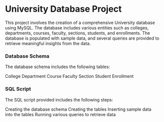 # University Database Project
This project involves the creation of a comprehensive University database using MySQL. The database includes various entities such as colleges, departments, courses, faculty, sections, students, and enrollments. The database is populated with sample data, and several queries are provided to retrieve meaningful insights from the data.

### Database Schema
The database schema includes the following tables:

College
Department
Course
Faculty
Section
Student
Enrollment

### SQL Script
The SQL script provided includes the following steps:

Creating the database schema
Creating the tables
Inserting sample data into the tables
Running various queries to retrieve data
